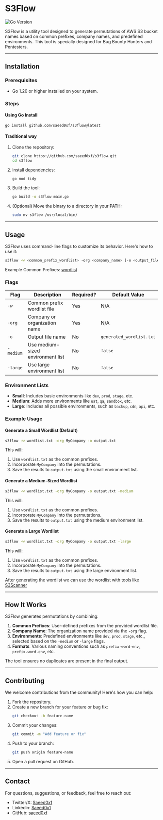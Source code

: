 # **S3Flow**  
[![Go Version](https://img.shields.io/badge/Go-1.20+-blue)](https://golang.org/)

S3Flow is a utility tool designed to generate permutations of AWS S3 bucket names based on common prefixes, company names, and predefined environments. This tool is specially designed for Bug Bounty Hunters and Pentesters.

---

## **Installation**

### Prerequisites
- Go 1.20 or higher installed on your system.

### Steps

#### Using Go Install
```bash    
go install github.com/saeed0xf/s3flow@latest
```

#### Traditional way
1. Clone the repository:
   ```bash
   git clone https://github.com/saeed0xf/s3flow.git
   cd s3flow
   ```

2. Install dependencies:
   ```bash
   go mod tidy
   ```

3. Build the tool:
   ```bash
   go build -o s3flow main.go
   ```

4. (Optional) Move the binary to a directory in your PATH:
   ```bash
   sudo mv s3flow /usr/local/bin/
   ```

---

## **Usage**

S3Flow uses command-line flags to customize its behavior. Here's how to use it:

```bash
s3flow -w <common_prefix_wordlist> -org <company_name> [-o <output_file>] [-medium] [-large]
```

Example Common Prefixes: [wordlist](https://raw.githubusercontent.com/koaj/aws-s3-bucket-wordlist/master/list.txt)

### Flags

| Flag       | Description                                   | Required? | Default Value         |
|------------|-----------------------------------------------|-----------|-----------------------|
| `-w`       | Common prefix wordlist file                   | Yes       | N/A                   |
| `-org`     | Company or organization name                  | Yes       | N/A                   |
| `-o`       | Output file name                              | No        | `generated_wordlist.txt` |
| `-medium`  | Use medium-sized environment list             | No        | `false`               |
| `-large`   | Use large environment list                    | No        | `false`               |

### Environment Lists
- **Small**: Includes basic environments like `dev`, `prod`, `stage`, etc.
- **Medium**: Adds more environments like `uat`, `qa`, `sandbox`, etc.
- **Large**: Includes all possible environments, such as `backup`, `cdn`, `api`, etc.

### Example Usage

#### Generate a Small Wordlist (Default)
```bash
s3flow -w wordlist.txt -org MyCompany -o output.txt
```
This will:
1. Use `wordlist.txt` as the common prefixes.
2. Incorporate `MyCompany` into the permutations.
3. Save the results to `output.txt` using the small environment list.

#### Generate a Medium-Sized Wordlist
```bash
s3flow -w wordlist.txt -org MyCompany -o output.txt -medium
```
This will:
1. Use `wordlist.txt` as the common prefixes.
2. Incorporate `MyCompany` into the permutations.
3. Save the results to `output.txt` using the medium environment list.

#### Generate a Large Wordlist
```bash
s3flow -w wordlist.txt -org MyCompany -o output.txt -large
```
This will:
1. Use `wordlist.txt` as the common prefixes.
2. Incorporate `MyCompany` into the permutations.
3. Save the results to `output.txt` using the large environment list.


After generating the wordlist we can use the wordlist with tools like [S3Scanner](https://github.com/sa7mon/S3Scanner)

---

## **How It Works**

S3Flow generates permutations by combining:
1. **Common Prefixes**: User-defined prefixes from the provided wordlist file.
2. **Company Name**: The organization name provided via the `-org` flag.
3. **Environments**: Predefined environments like `dev`, `prod`, `stage`, etc., selected based on the `-medium` or `-large` flags.
4. **Formats**: Various naming conventions such as `prefix-word-env`, `prefix.word.env`, etc.

The tool ensures no duplicates are present in the final output.

---

## **Contributing**

We welcome contributions from the community! Here's how you can help:
1. Fork the repository.
2. Create a new branch for your feature or bug fix:
   ```bash
   git checkout -b feature-name
   ```
3. Commit your changes:
   ```bash
   git commit -m "Add feature or fix"
   ```
4. Push to your branch:
   ```bash
   git push origin feature-name
   ```
5. Open a pull request on GitHub.

---

## **Contact**

For questions, suggestions, or feedback, feel free to reach out:
- Twitter/X: [Saeed0x1](https://x.com/saeed0x1)
- Linkedin: [Saeed0x1](https://www.linkedin.com/in/saeed0x1) 
- GitHub: [saeed0xf](https://github.com/saeed0xf)